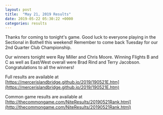 ```yaml
---
layout: post
title:  "May 21, 2019 Results"
date: 2019-05-22 05:30:22 +0000
categories: results
---
```

Thanks for coming to tonight's game. Good luck to everyone playing in the Sectional in Bothell this weekend! Remember to come back Tuesday for our 2nd Quarter Club Championship.

Our winners tonight were Ray Miller and Chris Moore. Winning Flights B and C as well as East/West overall were Brad Rind and Terry Jacobson. Congratulations to all the winners!

Full results are available at [https://mercerislandbridge.github.io/2019/190521E.htm](https://mercerislandbridge.github.io/2019/190521E.htm)

Common game results are available at [http://thecommongame.com/NiteResults/20190521Rank.html](http://thecommongame.com/NiteResults/20190521Rank.html)
